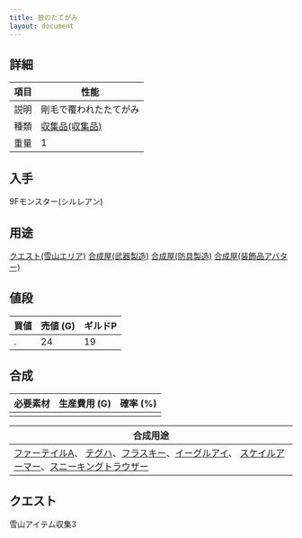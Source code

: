 ```yaml
---
title: 狼のたてがみ
layout: document
---
```

## 詳細


|項目|性能|
|---|---|
|説明|剛毛で覆われたたてがみ|
|種類|[収集品(収集品)](収集品(収集品))|
|重量|1|

## 入手

9Fモンスター(シルレアン)

## 用途

[クエスト(雪山エリア)](クエスト(雪山エリア))
[合成屋(武器製造)](合成屋(武器製造))
[合成屋(防具製造)](合成屋(防具製造))
[合成屋(装飾品アバター)](合成屋(装飾品アバター))

## 値段


|買値|売値 (G)|ギルドP|
|---|---|---|
|.|24|19|

## 合成


|必要素材|生産費用 (G)|確率 (%)|
|---|---|---|
||||


|合成用途|
|---|
|[ファーテイルA](ファーテイルA)、 [テグハ](テグハ)、[フラスキー](フラスキー)、[イーグルアイ](イーグルアイ)、 [スケイルアーマー](スケイルアーマー)、[スニーキングトラウザー](スニーキングトラウザー)|

## クエスト

雪山アイテム収集3
